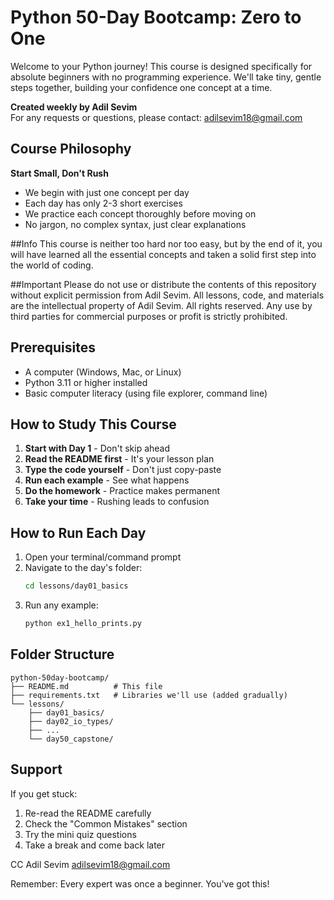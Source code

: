 # Python 50-Day Bootcamp: Zero to One

Welcome to your Python journey! This course is designed specifically for absolute beginners with no programming experience. We'll take tiny, gentle steps together, building your confidence one concept at a time.

**Created weekly by Adil Sevim**  
For any requests or questions, please contact: adilsevim18@gmail.com

## Course Philosophy

**Start Small, Don't Rush**
- We begin with just one concept per day
- Each day has only 2-3 short exercises
- We practice each concept thoroughly before moving on
- No jargon, no complex syntax, just clear explanations

##Info 
This course is neither too hard nor too easy, but by the end of it, you will have learned all the essential concepts and taken a solid first step into the world of coding.

##Important
Please do not use or distribute the contents of this repository without explicit permission from Adil Sevim. All lessons, code, and materials are the intellectual property of Adil Sevim. All rights reserved. Any use by third parties for commercial purposes or profit is strictly prohibited.

## Prerequisites

- A computer (Windows, Mac, or Linux)
- Python 3.11 or higher installed
- Basic computer literacy (using file explorer, command line)

## How to Study This Course

1. **Start with Day 1** - Don't skip ahead
2. **Read the README first** - It's your lesson plan
3. **Type the code yourself** - Don't just copy-paste
4. **Run each example** - See what happens
5. **Do the homework** - Practice makes permanent
6. **Take your time** - Rushing leads to confusion

## How to Run Each Day

1. Open your terminal/command prompt
2. Navigate to the day's folder:
   ```bash
   cd lessons/day01_basics
   ```
3. Run any example:
   ```bash
   python ex1_hello_prints.py
   ```

## Folder Structure

```
python-50day-bootcamp/
├── README.md          # This file
├── requirements.txt   # Libraries we'll use (added gradually)
└── lessons/
    ├── day01_basics/
    ├── day02_io_types/
    ├── ...
    └── day50_capstone/
```

## Support

If you get stuck:
1. Re-read the README carefully
2. Check the "Common Mistakes" section
3. Try the mini quiz questions
4. Take a break and come back later

CC Adil Sevim 
adilsevim18@gmail.com

Remember: Every expert was once a beginner. You've got this! 